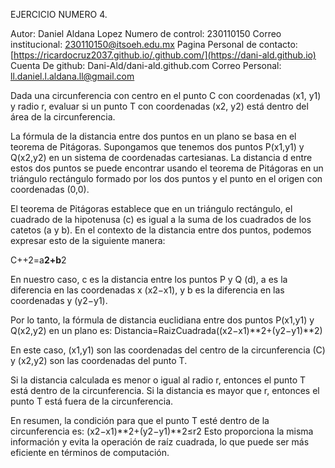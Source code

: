 EJERCICIO NUMERO 4.

Autor: Daniel Aldana Lopez
Numero de control: 230110150
Correo institucional: 230110150@itsoeh.edu.mx
Pagina Personal de contacto: [https://ricardocruz2037.github.io/.github.com/](https://dani-ald.github.io)
Cuenta De github: Dani-Ald/dani-ald.github.com
Correo Personal: ll.daniel.l.aldana.ll@gmail.com

Dada una circunferencia con centro en el punto C con coordenadas (x1, y1) y radio r, evaluar si un 
punto T con coordenadas (x2, y2) está dentro del área de la circunferencia.

La fórmula de la distancia entre dos puntos en un plano se basa en el teorema de Pitágoras. 
Supongamos que tenemos dos puntos P(x1,y1) y Q(x2,y2) en un sistema de coordenadas 
cartesianas. La distancia d entre estos dos puntos se puede encontrar usando el teorema de 
Pitágoras en un triángulo rectángulo formado por los dos puntos y el punto en el origen con
coordenadas (0,0).

 El teorema de Pitágoras establece que en un triángulo rectángulo, el cuadrado de la hipotenusa (c) 
 es igual a la suma de los cuadrados de los catetos (a y b). En el contexto de la distancia entre dos 
 puntos, podemos expresar esto de la siguiente manera:

 C++2=a**2+b**2

 En nuestro caso, c es la distancia entre los puntos P y Q (d), a es la diferencia en las coordenadas x 
 (x2−x1), y b es la diferencia en las coordenadas y (y2−y1).

 Por lo tanto, la fórmula de distancia euclidiana entre dos puntos P(x1,y1) y Q(x2,y2) en un plano es:
 Distancia=RaizCuadrada((x2−x1)**2+(y2−y1)**2)

 En este caso, (x1,y1) son las coordenadas del centro de la circunferencia (C) y (x2,y2) son las coordenadas del punto T.

 Si la distancia calculada es menor o igual al radio r, entonces el punto T está dentro de la circunferencia. Si la distancia es mayor que r, entonces el punto T está fuera de la circunferencia.

 En resumen, la condición para que el punto T esté dentro de la circunferencia es:
 (x2−x1)**2+(y2−y1)**2≤r2
 Esto proporciona la misma información y evita la operación de raíz cuadrada, lo que puede ser más eficiente en términos de computación.

